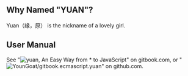 ##	Why Named "YUAN"?
Yuan（缘，原） is the nickname of a lovely girl.

##	User Manual

See
	"![yuan, An Easy Way from * to JavaScript](https://youngoat.gitbooks.io/ecmascript-yuan/content/)"
on gitbook.com, or
	"![YounGoat/gitbook.ecmascript.yuan](https://github.com/YounGoat/gitbook.ecmascript.yuan)"
on github.com.
